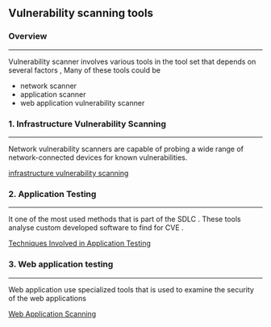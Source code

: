 ## **Vulnerability scanning tools**

### Overview 
---
Vulnerability scanner involves various tools in the tool set that depends on several factors , Many of these tools could be 
- network scanner 
- application scanner 
- web application vulnerability scanner 


### 1. Infrastructure Vulnerability Scanning 
---
Network vulnerability scanners are capable of probing a wide range of
network-connected devices for known vulnerabilities.

[infrastructure vulnerability scanning](../concepts/infrastructure%20vulnerability%20scanning.md)


### 2. Application Testing
---
It one of the most used methods that is part of the SDLC . These tools analyse custom developed software to find for CVE .

[Techniques Involved in Application Testing](../concepts/Techniques%20Involved%20in%20Application%20Testing.md)

### 3. Web application testing 
---
Web application use specialized tools that is used to examine the security of the web applications 

[Web Application Scanning](../concepts/Web%20Application%20Scanning.md)